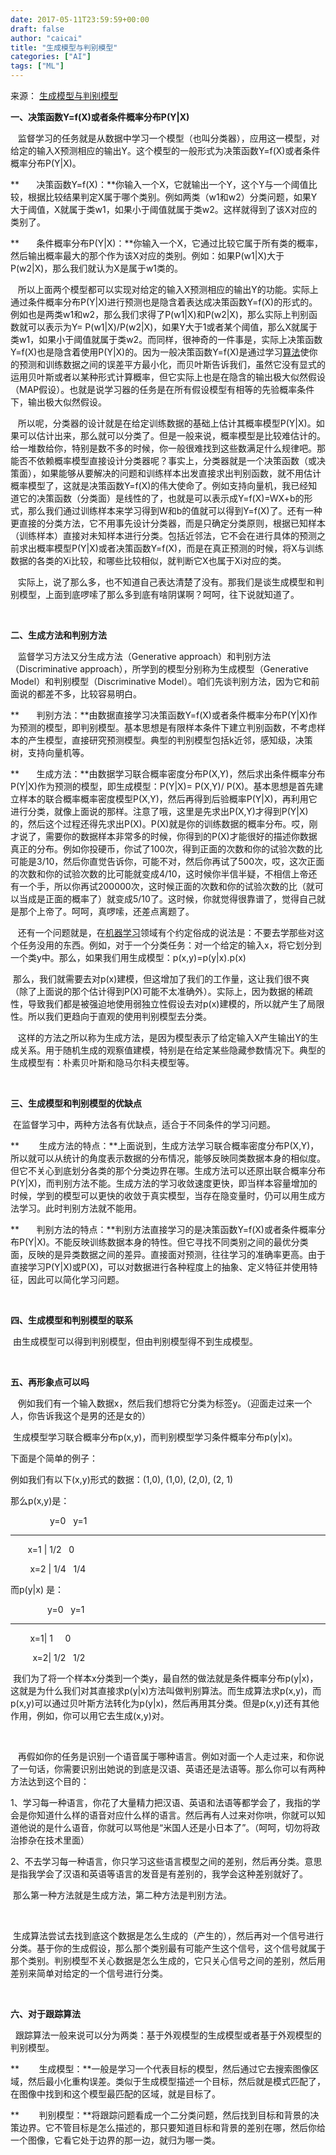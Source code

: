 ```yaml
---
date: 2017-05-11T23:59:59+00:00
draft: false
author: "caicai"
title: "生成模型与判别模型"
categories: ["AI"]
tags: ["ML"] 
---
```


来源： [生成模型与判别模型](http://blog.csdn.net/zouxy09/article/details/8195017) 

**一、决策函数Y=f(X)或者条件概率分布P(Y|X)**

   监督学习的任务就是从数据中学习一个模型（也叫分类器），应用这一模型，对给定的输入X预测相应的输出Y。这个模型的一般形式为决策函数Y=f(X)或者条件概率分布P(Y|X)。

**       决策函数Y=f(X)：**你输入一个X，它就输出一个Y，这个Y与一个阈值比较，根据比较结果判定X属于哪个类别。例如两类（w1和w2）分类问题，如果Y大于阈值，X就属于类w1，如果小于阈值就属于类w2。这样就得到了该X对应的类别了。

**       条件概率分布P(Y|X)：**你输入一个X，它通过比较它属于所有类的概率，然后输出概率最大的那个作为该X对应的类别。例如：如果P(w1|X)大于P(w2|X)，那么我们就认为X是属于w1类的。

   所以上面两个模型都可以实现对给定的输入X预测相应的输出Y的功能。实际上通过条件概率分布P(Y|X)进行预测也是隐含着表达成决策函数Y=f(X)的形式的。例如也是两类w1和w2，那么我们求得了P(w1|X)和P(w2|X)，那么实际上判别函数就可以表示为Y=
 P(w1|X)/P(w2|X)，如果Y大于1或者某个阈值，那么X就属于类w1，如果小于阈值就属于类w2。而同样，很神奇的一件事是，实际上决策函数Y=f(X)也是隐含着使用P(Y|X)的。因为一般决策函数Y=f(X)是通过学习[算法](http://lib.csdn.net/base/datastructure)使你的预测和训练数据之间的误差平方最小化，而贝叶斯告诉我们，虽然它没有显式的运用贝叶斯或者以某种形式计算概率，但它实际上也是在隐含的输出极大似然假设（MAP假设）。也就是说学习器的任务是在所有假设模型有相等的先验概率条件下，输出极大似然假设。

   所以呢，分类器的设计就是在给定训练数据的基础上估计其概率模型P(Y|X)。如果可以估计出来，那么就可以分类了。但是一般来说，概率模型是比较难估计的。给一堆数给你，特别是数不多的时候，你一般很难找到这些数满足什么规律吧。那能否不依赖概率模型直接设计分类器呢？事实上，分类器就是一个决策函数（或决策面），如果能够从要解决的问题和训练样本出发直接求出判别函数，就不用估计概率模型了，这就是决策函数Y=f(X)的伟大使命了。例如支持向量机，我已经知道它的决策函数（分类面）是线性的了，也就是可以表示成Y=f(X)=WX+b的形式，那么我们通过训练样本来学习得到W和b的值就可以得到Y=f(X)了。还有一种更直接的分类方法，它不用事先设计分类器，而是只确定分类原则，根据已知样本（训练样本）直接对未知样本进行分类。包括近邻法，它不会在进行具体的预测之前求出概率模型P(Y|X)或者决策函数Y=f(X)，而是在真正预测的时候，将X与训练数据的各类的Xi比较，和哪些比较相似，就判断它X也属于Xi对应的类。

   实际上，说了那么多，也不知道自己表达清楚了没有。那我们是谈生成模型和判别模型，上面到底啰嗦了那么多到底有啥阴谋啊？呵呵，往下说就知道了。

 

**二、生成方法和判别方法**

   监督学习方法又分生成方法（Generative approach）和判别方法（Discriminative approach），所学到的模型分别称为生成模型（Generative Model）和判别模型（Discriminative Model）。咱们先谈判别方法，因为它和前面说的都差不多，比较容易明白。

**       判别方法：**由数据直接学习决策函数Y=f(X)或者条件概率分布P(Y|X)作为预测的模型，即判别模型。基本思想是有限样本条件下建立判别函数，不考虑样本的产生模型，直接研究预测模型。典型的判别模型包括k近邻，感知级，决策树，支持向量机等。

**       生成方法：**由数据学习联合概率密度分布P(X,Y)，然后求出条件概率分布P(Y|X)作为预测的模型，即生成模型：P(Y|X)= P(X,Y)/ P(X)。基本思想是首先建立样本的联合概率概率密度模型P(X,Y)，然后再得到后验概率P(Y|X)，再利用它进行分类，就像上面说的那样。注意了哦，这里是先求出P(X,Y)才得到P(Y|X)的，然后这个过程还得先求出P(X)。P(X)就是你的训练数据的概率分布。哎，刚才说了，需要你的数据样本非常多的时候，你得到的P(X)才能很好的描述你数据真正的分布。例如你投硬币，你试了100次，得到正面的次数和你的试验次数的比可能是3/10，然后你直觉告诉你，可能不对，然后你再试了500次，哎，这次正面的次数和你的试验次数的比可能就变成4/10，这时候你半信半疑，不相信上帝还有一个手，所以你再试200000次，这时候正面的次数和你的试验次数的比（就可以当成是正面的概率了）就变成5/10了。这时候，你就觉得很靠谱了，觉得自己就是那个上帝了。呵呵，真啰嗦，还差点离题了。

   还有一个问题就是，在[机器学习](http://lib.csdn.net/base/machinelearning)领域有个约定俗成的说法是：不要去学那些对这个任务没用的东西。例如，对于一个分类任务：对一个给定的输入x，将它划分到一个类y中。那么，如果我们用生成模型：p(x,y)=p(y|x).p(x)


 那么，我们就需要去对p(x)建模，但这增加了我们的工作量，这让我们很不爽（除了上面说的那个估计得到P(X)可能不太准确外）。实际上，因为数据的稀疏性，导致我们都是被强迫地使用弱独立性假设去对p(x)建模的，所以就产生了局限性。所以我们更趋向于直观的使用判别模型去分类。

   这样的方法之所以称为生成方法，是因为模型表示了给定输入X产生输出Y的生成关系。用于随机生成的观察值建模，特别是在给定某些隐藏参数情况下。典型的生成模型有：朴素贝叶斯和隐马尔科夫模型等。

 

**三、生成模型和判别模型的优缺点**

 在监督学习中，两种方法各有优缺点，适合于不同条件的学习问题。

**        生成方法的特点：**上面说到，生成方法学习联合概率密度分布P(X,Y)，所以就可以从统计的角度表示数据的分布情况，能够反映同类数据本身的相似度。但它不关心到底划分各类的那个分类边界在哪。生成方法可以还原出联合概率分布P(Y|X)，而判别方法不能。生成方法的学习收敛速度更快，即当样本容量增加的时候，学到的模型可以更快的收敛于真实模型，当存在隐变量时，仍可以用生成方法学习。此时判别方法就不能用。

**       判别方法的特点：**判别方法直接学习的是决策函数Y=f(X)或者条件概率分布P(Y|X)。不能反映训练数据本身的特性。但它寻找不同类别之间的最优分类面，反映的是异类数据之间的差异。直接面对预测，往往学习的准确率更高。由于直接学习P(Y|X)或P(X)，可以对数据进行各种程度上的抽象、定义特征并使用特征，因此可以简化学习问题。

 

**四、生成模型和判别模型的联系**

 由生成模型可以得到判别模型，但由判别模型得不到生成模型。

 

**五、再形象点可以吗**

   例如我们有一个输入数据x，然后我们想将它分类为标签y。（迎面走过来一个人，你告诉我这个是男的还是女的）

 生成模型学习联合概率分布p(x,y)，而判别模型学习条件概率分布p(y|x)。

下面是个简单的例子：

例如我们有以下(x,y)形式的数据：(1,0), (1,0), (2,0), (2, 1)

那么p(x,y)是：

                y=0   y=1

-----------

          x=1 | 1/2   0

          x=2 | 1/4   1/4

而p(y|x) 是：

               y=0   y=1

-----------

          x=1| 1     0

          x=2| 1/2   1/2


 我们为了将一个样本x分类到一个类y，最自然的做法就是条件概率分布p(y|x)，这就是为什么我们对其直接求p(y|x)方法叫做判别算法。而生成算法求p(x,y)，而p(x,y)可以通过贝叶斯方法转化为p(y|x)，然后再用其分类。但是p(x,y)还有其他作用，例如，你可以用它去生成(x,y)对。

 

   再假如你的任务是识别一个语音属于哪种语言。例如对面一个人走过来，和你说了一句话，你需要识别出她说的到底是汉语、英语还是法语等。那么你可以有两种方法达到这个目的：

1、学习每一种语言，你花了大量精力把汉语、英语和法语等都学会了，我指的学会是你知道什么样的语音对应什么样的语言。然后再有人过来对你哄，你就可以知道他说的是什么语音，你就可以骂他是“米国人还是小日本了”。（呵呵，切勿将政治掺杂在技术里面）

2、不去学习每一种语言，你只学习这些语言模型之间的差别，然后再分类。意思是指我学会了汉语和英语等语言的发音是有差别的，我学会这种差别就好了。

 那么第一种方法就是生成方法，第二种方法是判别方法。

 


 生成算法尝试去找到底这个数据是怎么生成的（产生的），然后再对一个信号进行分类。基于你的生成假设，那么那个类别最有可能产生这个信号，这个信号就属于那个类别。判别模型不关心数据是怎么生成的，它只关心信号之间的差别，然后用差别来简单对给定的一个信号进行分类。

 

**六、对于跟踪算法**

  跟踪算法一般来说可以分为两类：基于外观模型的生成模型或者基于外观模型的判别模型。

**        生成模型：**一般是学习一个代表目标的模型，然后通过它去搜索图像区域，然后最小化重构误差。类似于生成模型描述一个目标，然后就是模式匹配了，在图像中找到和这个模型最匹配的区域，就是目标了。

**        判别模型：**将跟踪问题看成一个二分类问题，然后找到目标和背景的决策边界。它不管目标是怎么描述的，那只要知道目标和背景的差别在哪，然后你给一个图像，它看它处于边界的那一边，就归为哪一类。
